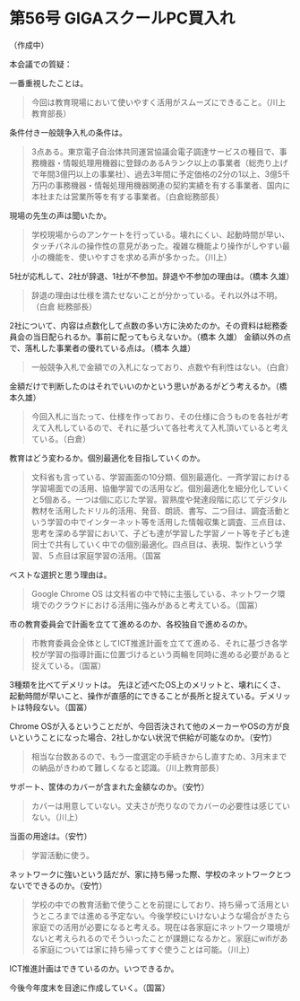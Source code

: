 # 第56号 GIGAスクールPC買入れ
（作成中）

本会議での質疑：

一番重視したことは。
> 今回は教育現場において使いやすく活用がスムーズにできること。（川上 教育部長）

条件付き一般競争入札の条件は。
> 3点ある。東京電子自治体共同運営協議会電子調達サービスの種目で、事務機器・情報処理用機器に登録のあるAランク以上の事業者（総売り上げで年間3億円以上の事業社）、過去3年間に予定価格の2分の1以上、3億5千万円の事務機器・情報処理用機器関連の契約実績を有する事業者、国内に本社または営業所等を有する事業者。（白倉総務部長）

現場の先生の声は聞いたか。
> 学校現場からのアンケートを行っている。壊れにくい、起動時間が早い、タッチパネルの操作性の意見があった。複雑な機能より操作がしやすい最小の機能を、使いやすさを求める声が多かった。（川上）


5社が応札して、2社が辞退、1社が不参加。辞退や不参加の理由は。（橋本 久雄）

> 辞退の理由は仕様を満たせないことが分かっている。それ以外は不明。（白倉 総務部長）

2社について、内容は点数化して点数の多い方に決めたのか。その資料は総務委員会の当日配られるか。事前に配ってもらえないか。（橋本 久雄）
金額以外の点で、落札した事業者の優れている点は。（橋本 久雄）

> 一般競争入札で金額での入札になっており、点数や有利性はない。（白倉）

金額だけで判断したのはそれでいいのかという思いがあるがどう考えるか。（橋本久雄）

> 今回入札に当たって、仕様を作っており、その仕様に合うものを各社が考えて入札しているので、それに基づいて各社考えて入札頂いていると考えている。（白倉）


教育はどう変わるか。個別最適化を目指していくのか。

> 文科省も言っている、学習画面の10分類、個別最適化、一斉学習における学習場面での活用、協働学習での活用など。個別最適化を細分化していくと5個ある。一つは個に応じた学習。習熟度や発達段階に応じてデジタル教材を活用したドリル的活用、発音、朗読、書写、二つ目は、調査活動という学習の中でインターネット等を活用した情報収集と調査、三点目は、思考を深める学習において、子ども達が学習した学習ノート等を子ども達同士で共有していく中での個別最適化。四点目は、表現、製作という学習、５点目は家庭学習の活用。（国冨 

ベストな選択と思う理由は。

> Google Chrome OS は文科省の中で特に主張している、ネットワーク環境でのクラウドにおける活用に強みがあると考えている。（国冨）

市の教育委員会で計画を立てて進めるのか、各校独自で進めるのか。
> 市教育委員会全体としてICT推進計画を立てて進める、それに基づき各学校が学習の指導計画に位置づけるという両輪を同時に進める必要があると捉えている。（国冨）

3種類を比べてデメリットは。
先ほど述べたOS上のメリットと、壊れにくさ、起動時間が早いこと、操作が直感的にできることが長所と捉えている。デメリットは特段ない。（国冨）

Chrome OSが入るということだが、今回否決されて他のメーカーやOSの方が良いということになった場合、2社しかない状況で供給が可能なのか。（安竹）
> 相当な台数あるので、もう一度選定の手続きからし直すため、3月末までの納品がきわめて難しくなると認識。（川上教育部長）

サポート、筐体のカバーが含まれた金額なのか。（安竹）
> カバーは用意していない。丈夫さが売りなのでカバーの必要性は感じていない。（川上）

当面の用途は。（安竹）
> 学習活動に使う。

ネットワークに強いという話だが、家に持ち帰った際、学校のネットワークとつないでできるのか。（安竹）

> 学校の中での教育活動で使うことを前提にしており、持ち帰って活用というところまでは進める予定ない。今後学校にいけないような場合がきたら家庭での活用が必要になると考える。現在は各家庭にネットワーク環境がないと考えられるのでそういったことが課題になるかと。家庭にwifiがある家庭については家に持ち帰ってすぐ使うことは可能。（川上）

ICT推進計画はできているのか。いつできるか。

今後今年度末を目途に作成していく。（国冨）

